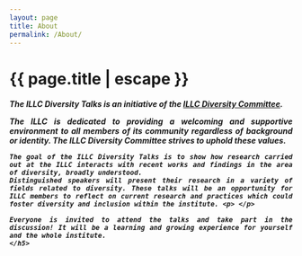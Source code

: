 ```yaml
---
layout: page
title: About
permalink: /About/
---
```


<h1 class="page-title">{{ page.title | escape }}</h1>

<div style="text-align: justify">
	<h5>
	The ILLC Diversity Talks is an initiative of the <a href="https://www.illc.uva.nl/AbouttheILLC/Diversity/Diversity-at-ILLC/" target="_blank" rel="noopener noreferrer">ILLC Diversity Committee</a>. <p> </p> The ILLC is dedicated to providing a welcoming and supportive environment to all members of its community regardless of background or identity. The ILLC Diversity Committee strives to uphold these values.
	
	The goal of the ILLC Diversity Talks is to show how research carried out at the ILLC interacts with recent works and findings in the area of diversity, broadly understood. 
	Distinguished speakers will present their research in a variety of fields related to diversity. These talks will be an opportunity for ILLC members to reflect on current research and practices which could foster diversity and inclusion within the institute. <p> </p>
	
	Everyone is invited to attend the talks and take part in the discussion! It will be a learning and growing experience for yourself and the whole institute. 
	</h5>
</div>